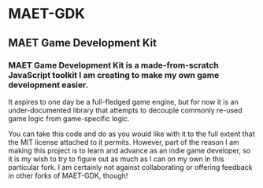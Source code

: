 # MAET-GDK
## MAET Game Development Kit

### MAET Game Development Kit is a made-from-scratch JavaScript toolkit I am creating to make my own game development easier.
It aspires to one day be a full-fledged game engine, but for now it is an under-documented library that attempts to decouple commonly re-used game logic from game-specific logic.

You can take this code and do as you would like with it to the full extent that the MIT license attached to it permits.
However, part of the reason I am making this project is to learn and advance as an indie game developer, so it is my wish to try to figure out as much as I can on my own in this particular fork.
I am certainly not against collaborating or offering feedback in other forks of MAET-GDK, though!
